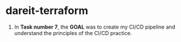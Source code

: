 # dareit-terraform

1) In **Task number 7**, the **GOAL** was to create my CI/CD pipeline and understand the principles of the CI/CD practice.
